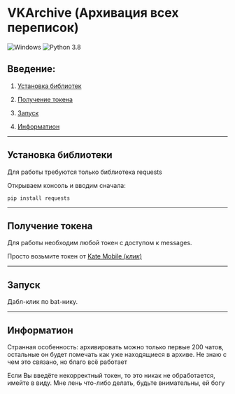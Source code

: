 # VKArchive (Архивация всех переписок)
![Windows](https://img.shields.io/badge/os-windows-blue)
![Python 3.8](https://img.shields.io/badge/python-3.8+-blue)

## Введение: 
1. [Установка библиотек](https://github.com/eremeyko/VKArchive#%D0%A3%D1%81%D1%82%D0%B0%D0%BD%D0%BE%D0%B2%D0%BA%D0%B0%20%D0%B1%D0%B8%D0%B1%D0%BB%D0%B8%D0%BE%D1%82%D0%B5%D0%BA%D0%B8)
2. [Получение токена](https://github.com/eremeyko/VKArchive#%D0%9F%D0%BE%D0%BB%D1%83%D1%87%D0%B5%D0%BD%D0%B8%D0%B5%20%D1%82%D0%BE%D0%BA%D0%B5%D0%BD%D0%B0)

3. [Запуск](https://github.com/eremeyko/VKArchive#%D0%97%D0%B0%D0%BF%D1%83%D1%81%D0%BA)

4. [Информатион](https://github.com/eremeyko/VKArchive#%D0%98%D0%BD%D1%84%D0%BE%D1%80%D0%BC%D0%B0%D1%82%D0%B8%D0%BE%D0%BD)
____
## Установка библиотеки
Для работы требуются только библиотека requests

Открываем консоль и вводим сначала:
```
pip install requests
```
____
## Получение токена
Для работы необходим любой токен с доступом к messages.

Просто возьмите токен от [Kate Mobile (*клик*)](https://oauth.vk.com/authorize?client_id=2685278&scope=1073737727&redirect_uri=https://oauth.vk.com/blank.html&display=page&response_type=token&revoke=1)
____
## Запуск
Дабл-клик по bat-нику.
____
## Информатион
Странная особенность: архивировать можно только первые 200 чатов, остальные он будет помечать как уже находящиеся в архиве. Не знаю с чем это связано, но благо всё работает

Если Вы введёте некорректный токен, то это никак не обработается, имейте в виду. Мне лень что-либо делать, будьте внимательны, ей богу
